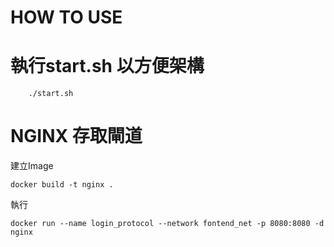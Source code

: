 # HOW TO USE 
# 執行start.sh 以方便架構
```
    ./start.sh
```


# NGINX 存取閘道
建立Image 

    docker build -t nginx .

執行

    docker run --name login_protocol --network fontend_net -p 8080:8080 -d nginx